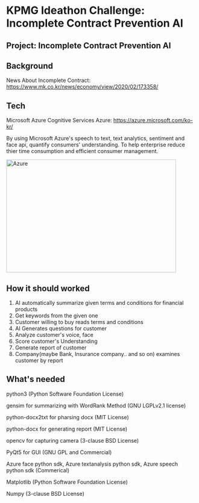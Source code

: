 KPMG Ideathon Challenge: 
Incomplete Contract Prevention AI
=============

Project: Incomplete Contract Prevention AI
-------------

## Background
News About Incomplete Contract: <https://www.mk.co.kr/news/economy/view/2020/02/173358/>

## Tech

  Microsoft Azure Cognitive Services
  Azure: <https://azure.microsoft.com/ko-kr/>
  
  By using Microsoft Azure's speech to text, text analytics, sentiment and face api, quantify consumers' understanding.
  To help enterprise reduce thier time consumption and efficient consumer management.
  
  <img src="https://azurecomcdn.azureedge.net/cvt-e761bbc71a75271f4158df1a661cf62503d2ed28725b33bbd621235dfd681d93/mediahandler/files/videofiles/thumbnails/cognitive-services-overview-animation-video/CC0754_MS_AzureCognitiveServices_StyleFramePlaceHolder-01-01%20(3).png" width="450px" height="300px" alt="Azure"></img><br/>
  
## How it should worked

  1. AI automatically summarize given terms and conditions for financial products
  2. Get keywords from the given one
  3. Customer willing to buy reads terms and conditions
  4. AI Generates questions for customer
  5. Analyze customer's voice, face
  6. Score customer's Understanding
  7. Generate report of customer
  8. Company(maybe Bank, Insurance company.. and so on) examines customer by report
  
## What's needed
  python3 (Python Software Foundation License)
  
  gensim for summarizing with WordRank Method (GNU LGPLv2.1 license)
  
  python-docx2txt for pharsing docx (MIT License)
  
  python-docx for generating report (MIT License)
  
  opencv for capturing camera (3-clause BSD License)

  PyQt5 for GUI (GNU GPL and Commercial)
  
  Azure face python sdk, Azure textanalysis python sdk, Azure speech python sdk (Commerical)
  
  Matplotlib (Python Software Foundation License)
  
  Numpy (3-clause BSD License)
  



